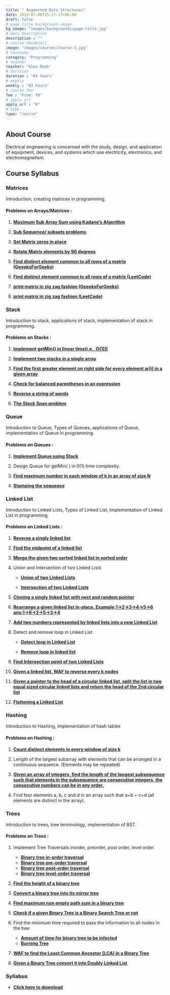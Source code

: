 ```yaml
---
title: " Augmented Data Structures"
date: 2019-07-06T15:27:17+06:00
draft: false
# page title background image
bg_image: "images/backgrounds/page-title.jpg"
# meta description
description : ""
# course thumbnail
image: "images/courses/course-3.jpg"
# taxonomy
category: "Programming"
# teacher
teacher: "Alex Rook"
# duration
duration : "03 Years"
# weekly
weekly : "03 hours"
# course fee
fee : "From: ₹0"
# apply url
apply_url : "#"
# type
type: "course"
---
```



## About Course

Electrical engineering is concerned with the study, design, and application of equipment, devices, and systems which use electricity, electronics, and electromagnetism.

## Course Syllabus

### Matrices
Introduction, creating matrices in programming.

#### Problems on Arrays/Matrices :
1. **[Maximum Sub Array Sum using Kadane’s Algorithm](https://leetcode.com/problems/maximum-subarray/)**

2. **[Sub Sequence/ subsets problems](https://leetcode.com/problems/is-subsequence/)**

3. **[Set Matrix zeros in place](https://leetcode.com/problems/set-matrix-zeroes/)**

4. **[Rotate Matrix elements by 90 degrees](https://leetcode.com/problems/rotate-image/description/)**

5. **[Find distinct element common to all rows of a matrix (GeeeksForGeeks)](https://practice.geeksforgeeks.org/problems/find-distinct-elements2054/1)**

6. **[Find distinct element common to all rows of a matrix (LeetCode)](https://leetcode.com/problems/find-smallest-common-element-in-all-rows/)**

7. **[print matrix in zig zag fashion (GeeeksForGeeks)](https://practice.geeksforgeeks.org/problems/print-matrix-in-diagonal-pattern/1)**

8. **[print matrix in zig zag fashion (LeetCode)](https://leetcode.com/problems/zigzag-conversion/description/)**


### Stack
Introduction to stack, applications of stack, implementation of stack in programming.

#### Problems on Stacks :

1. **[Implement getMin() in linear time(i.e., O(1)))](https://practice.geeksforgeeks.org/problems/get-minimum-element-from-stack/1)**

2. **[Implement two stacks in a single array](https://practice.geeksforgeeks.org/problems/implement-two-stacks-in-an-array/1)**

3. **[Find the first greater element on right side for every element ar[i] in a given array](https://practice.geeksforgeeks.org/problems/next-larger-element-1587115620/1)**

4. **[Check for balanced parentheses in an expression](https://practice.geeksforgeeks.org/problems/parenthesis-checker2744/1)**

5. **[Reverse a string of words](https://leetcode.com/problems/reverse-words-in-a-string/description/)**

6. **[The Stock Span problem](https://practice.geeksforgeeks.org/problems/stock-span-problem-1587115621/1)**


### Queue
 Introduction to Queue, Types of Queues, applications of Queue, implementation of 
Queue in programming.

#### Problems on Queues :

1. **[Implement Queue using Stack](https://leetcode.com/problems/implement-queue-using-stacks/description/)**

2. Design Queue for getMin( ) in 0(1) time complexity.

3. **[Find maximum number in each window of k in an array of size N](https://leetcode.com/problems/sliding-window-maximum/description/)**

4. **[Stamping the sequence](https://leetcode.com/problems/stamping-the-sequence/)**


### Linked List
Introduction to Linked Lists, Types of Linked List, implementation of Linked List in 
programming.

#### Problems on Linked Lists :

1. **[Reverse a singly linked list](https://leetcode.com/problems/reverse-linked-list/)**

2. **[Find the midpoint of a linked list](https://leetcode.com/problems/middle-of-the-linked-list/)**

3. **[Merge the given two sorted linked list in sorted order](https://leetcode.com/problems/merge-two-sorted-lists/)**

4. Union and Intersection of two Linked Lists
    - **[Union of two Linked Lists](https://practice.geeksforgeeks.org/problems/union-of-two-linked-list/1)**

    -  **[Intersection of two Linked Lists](https://practice.geeksforgeeks.org/problems/intersection-of-two-linked-list/1)**

5. **[Cloning a singly linked list with next and random pointer](https://practice.geeksforgeeks.org/problems/clone-a-linked-list-with-next-and-random-pointer/1)**

6. **[Rearrange a given linked list in-place. Example:1->2->3->4->5->6 ans:1->6->2->5->3->4](https://leetcode.com/problems/reorder-list/)**

7. **[Add two numbers represented by linked lists into a new Linked List](https://leetcode.com/problems/add-two-numbers/)**

8. Detect and remove loop in Linked List
    - **[Detect loop in Linked List](https://practice.geeksforgeeks.org/problems/detect-loop-in-linked-list/1)**

    - **[Remove loop in linked list](https://practice.geeksforgeeks.org/problems/remove-loop-in-linked-list/1)**

9. **[Find Intersection point of two Linked Lists](https://leetcode.com/problems/intersection-of-two-linked-lists/description/ListNode/)**

10. **[Given a linked list, WAF to reverse every k nodes](https://leetcode.com/problems/reverse-nodes-in-k-group/description/DescriptionGivenalinkedlist/)**

11. **[Given a pointer to the head of a circular linked list, split the list in two equal sized circular linked lists and return the head of the 2nd circular list](https://practice.geeksforgeeks.org/problems/split-a-circular-linked-list-into-two-halves/1)**

12. **[Flattening a Linked List](https://practice.geeksforgeeks.org/problems/flattening-a-linked-list/1)**


### Hashing
Introduction to Hashing, Implementation of hash tables

#### Problems on Hashing :

1. **[Count distinct elements in every window of size k](https://practice.geeksforgeeks.org/problems/count-distinct-elements-in-every-window/1)**

2. Length of the largest subarray with elements that can be arranged in a continuous sequence. (Elements may be repeated)

3. **[Given an array of integers, find the length of the longest subsequence such that elements in the subsequence are consecutive integers, the consecutive numbers can be in any order.](https://leetcode.com/problems/longest-consecutive-sequence/)**

4. Find four elements a, b, c and d in an array such that a+b = c+d (all elements are distinct in the array).

### Trees
Introduction to trees, tree terminology, implementation of BST.

#### Problems on Trees :

1. Implement Tree Traversals inorder, preorder, post order, level order.
    - **[Binary tree in-order traversal](https://leetcode.com/problems/binary-tree-inorder-traversal/description/)**
    - **[Binary tree pre-order traversal](https://leetcode.com/problems/binary-tree-preorder-traversal/)**
    - **[Binary tree post-order traversal](https://leetcode.com/problems/binary-tree-postorder-traversal/description/)**
    - **[Binary tree level-order traversal](https://leetcode.com/problems/binary-tree-level-order-traversal/)**

2. **[Find the height of a binary tree](https://practice.geeksforgeeks.org/problems/height-of-binary-tree/1)**

3. **[Convert a binary tree into its mirror tree](https://practice.geeksforgeeks.org/problems/mirror-tree/1)**

4. **[Find maximum non empty path sum in a binary tree](https://practice.geeksforgeeks.org/problems/maximum-path-sum-from-any-node/1)**

5. **[Check if a given Binary Tree is a Binary Search Tree or not](https://leetcode.com/problems/validate-binary-search-tree/description/Givenabinarytree/)**

6. Find the minimum time required to pass the information to all nodes in the tree
    - **[Amount of time for binary tree to be infected](https://leetcode.com/problems/amount-of-time-for-binary-tree-to-be-infected/)**
    - **[Burning Tree](https://practice.geeksforgeeks.org/problems/burning-tree/1)**

7. **[WAF to find the Least Common Ancestor [LCA] in a Binary Tree](https://leetcode.com/problems/lowest-common-ancestor-of-a-binary-tree/description/)**

8. **[Given a Binary Tree convert it into Doubly Linked List](https://practice.geeksforgeeks.org/problems/binary-tree-to-dll/1)**



### Syllabus

- **[Click here to download](https://drive.google.com/file/d/1YjJm5pebWsvh3lT-YKg5niCDuhrkMxAB/view?usp=sharing)**
